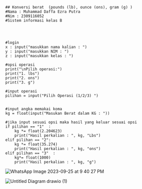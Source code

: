 ```
## Konversi berat  (pounds (lb), ounce (ons), gram (g) )
#Nama : Muhammad Daffa Ezra Putra
#Nim : 2309116052
#Sistem informasi kelas B




#login
x : input("masukkan nama kalian : ")
y : input("masukkan NIM : ")
z : input("masukkan kelas : ")

#opsi operasi
print("\nPilih operasi:")       
print("1. lbs")
print("2. ons")
print("3. g")

#input operasi
pilihan = input("Pilih Operasi (1/2/3) ")


#input angka memakai koma
kg = float(input("Masukan Berat dalam KG : "))

#jika input sesuai opsi maka hasil yang keluar sesuai opsi
if pilihan == "1"  :
    kg *= float(2.204623) 
    print("Hasil perkalian : ", kg, "Lbs") 
elif pilihan == "2":
    kg *= float(35.274) 
    print("Hasil perkalian : ", kg, "ons") 
elif pilihan == "3"  :
    kg*= float(1000) 
    print("Hasil perkalian : ", kg, "g")
```
![WhatsApp Image 2023-09-25 at 9 40 27 PM](https://github.com/muhammadDaffaEzraPutra/POSTEST-1-NIM-GENAP-/assets/145997425/0d3e723e-7c80-4c29-9792-8dc0fc3b17b3)

![Untitled Diagram drawio (1)](https://github.com/muhammadDaffaEzraPutra/POSTEST-1-NIM-GENAP-/assets/145997425/c3749a85-3940-4976-9388-a74402f217b8)



    

